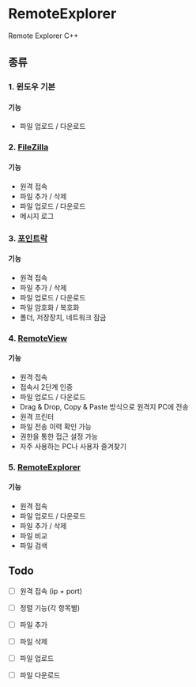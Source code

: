 # RemoteExplorer
Remote Explorer C++

## 종류
### 1. 윈도우 기본
#### 기능
- 파일 업로드 / 다운로드

### 2. [FileZilla](https://filezilla-project.org)
#### 기능
- 원격 접속
- 파일 추가 / 삭제
- 파일 업로드 / 다운로드
- 메시지 로그

### 3. [포인트락](http://www.pointlock.co.kr)
#### 기능
- 원격 접속
- 파일 추가 / 삭제
- 파일 업로드 / 다운로드
- 파일 암호화 / 복호화
- 폴더, 저장장치, 네트워크 잠금

### 4. [RemoteView](https://www.rview.com/ko/login)
#### 기능
- 원격 접속
- 접속시 2단계 인증
- 파일 업로드 / 다운로드
- Drag & Drop, Copy & Paste 방식으로 원격지 PC에 전송
- 원격 프린터
- 파일 전송 이력 확인 가능
- 권한을 통한 접근 설정 가능
- 자주 사용하는 PC나 사용자 즐겨찾기

### 5. [RemoteExplorer](https://remote-explorer.kr.uptodown.com/windows)
#### 기능
- 원격 접속
- 파일 업로드 / 다운로드
- 파일 추가 / 삭제
- 파일 비교
- 파일 검색


## Todo
- [ ] 원격 접속 (ip + port)
- [ ] 정렬 기능(각 항목별)
- [ ] 파일 추가
- [ ] 파일 삭제
- [ ] 파일 업로드
- [ ] 파일 다운로드

